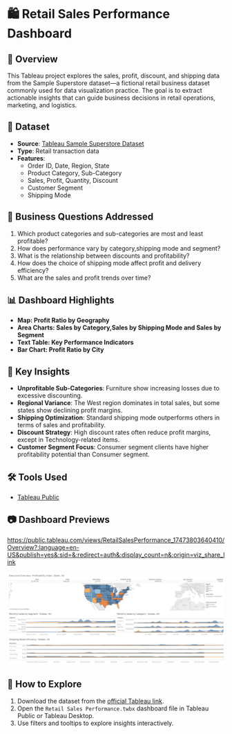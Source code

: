 # 🛍️ Retail Sales Performance Dashboard 

## 📌 Overview
This Tableau project explores the sales, profit, discount, and shipping data from the Sample Superstore dataset—a fictional retail business dataset commonly used for data visualization practice. The goal is to extract actionable insights that can guide business decisions in retail operations, marketing, and logistics.

## 🧩 Dataset

- **Source**: [Tableau Sample Superstore Dataset](https://public.tableau.com/app/sample-data/sample_-_superstore.xls)
- **Type**: Retail transaction data
- **Features**:
  - Order ID, Date, Region, State
  - Product Category, Sub-Category
  - Sales, Profit, Quantity, Discount
  - Customer Segment
  - Shipping Mode

## 🎯 Business Questions Addressed

1. Which product categories and sub-categories are most and least profitable?
2. How does performance vary by category,shipping mode and segment?
3. What is the relationship between discounts and profitability?
4. How does the choice of shipping mode affect profit and delivery efficiency?
5. What are the sales and profit trends over time?

## 📊 Dashboard Highlights

- **Map: Profit Ratio by Geography**
- **Area Charts: Sales by Category,Sales by Shipping Mode and Sales by Segment**
- **Text Table: Key Performance Indicators**
- **Bar Chart: Profit Ratio by City**


## 🧠 Key Insights

- **Unprofitable Sub-Categories**: Furniture show increasing losses due to excessive discounting.
- **Regional Variance**: The West region dominates in total sales, but some states show declining profit margins.
- **Shipping Optimization**: Standard shipping mode outperforms others in terms of sales and profitability.
- **Discount Strategy**: High discount rates often reduce profit margins, except in Technology-related items.
- **Customer Segment Focus**: Consumer segment clients have higher profitability potential than Consumer segment.

## 🛠 Tools Used

- [Tableau Public](https://public.tableau.com/)

## 📷 Dashboard Previews

https://public.tableau.com/views/RetailSalesPerformance_17473803640410/Overview?:language=en-US&publish=yes&:sid=&:redirect=auth&:display_count=n&:origin=viz_share_link

![Sales Dashboard Preview](assets/Overview.png)


## 📂 How to Explore

1. Download the dataset from the [official Tableau link](https://public.tableau.com/app/sample-data/sample_-_superstore.xls).
2. Open the `Retail Sales Performance.twbx` dashboard file in Tableau Public or Tableau Desktop.
3. Use filters and tooltips to explore insights interactively.


